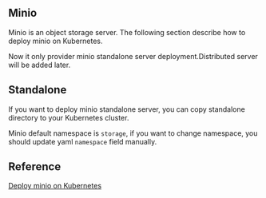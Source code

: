 Minio
---------------------------

Minio is an object storage server. The following section describe how to deploy minio on Kubernetes.

Now it only provider minio standalone server deployment.Distributed server will be added later.

## Standalone

If you want to deploy minio standalone server, you can copy standalone directory to your Kubernetes cluster.

Minio default namespace is `storage`, if you want to change namespace, you should update yaml `namespace` field manually.


## Reference

[Deploy minio on Kubernetes](https://docs.minio.io/docs/deploy-minio-on-kubernetes)